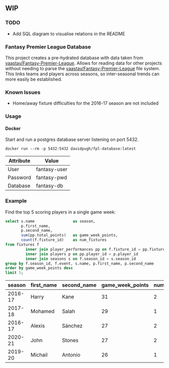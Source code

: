 ## WIP

### TODO

- Add SQL diagram to visualise relations in the README

### Fantasy Premier League Database

This project creates a pre-hydrated database with data taken from [vaastav/Fantasy-Premier-League](https://github.com/vaastav/Fantasy-Premier-League). Allows for reading data for other projects without needing to parse the [vaastav/Fantasy-Premier-League](https://github.com/vaastav/Fantasy-Premier-League) file system. This links teams and players across seasons, so inter-seasonal trends can more easily be established. 


### Known Issues

- Home/away fixture difficulties for the 2016-17 season are not included

### Usage

#### Docker

Start and run a postgres database server listening on port 5432.

```
docker run --rm -p 5432:5432 davidpugh/fpl-database:latest
```

| Attribute | Value        |
|-----------|--------------|
| User      | fantasy-user |
| Password  | fantasy-pwd  |
| Database  | fantasy-db   |

### Example

Find the top 5 scoring players in a single game week:

```sql
select s.name                 as season,
       p.first_name,
       p.second_name,
       sum(pp.total_points)   as game_week_points,
       count(f.fixture_id)    as num_fixtures
from fixtures f
         inner join player_performances pp on f.fixture_id = pp.fixture_id
         inner join players p on pp.player_id = p.player_id
         inner join seasons s on f.season_id = s.season_id
group by f.season_id, f.event, s.name, p.first_name, p.second_name
order by game_week_points desc
limit 5;
```


| season | first\_name | second\_name | game\_week\_points | num\_fixtures |
| :--- | :--- | :--- | :--- | :--- |
| 2016-17 | Harry | Kane | 31 | 2 |
| 2017-18 | Mohamed | Salah | 29 | 1 |
| 2016-17 | Alexis | Sánchez | 27 | 2 |
| 2020-21 | John | Stones | 27 | 2 |
| 2019-20 | Michail | Antonio | 26 | 1 |

